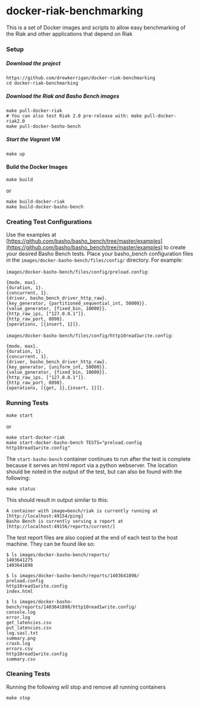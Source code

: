 docker-riak-benchmarking
==================

This is a set of Docker images and scripts to allow easy benchmarking of the Riak and other applications that depend on Riak

### Setup

##### Download the project

```
https://github.com/drewkerrigan/docker-riak-benchmarking
cd docker-riak-benchmarking
```

##### Download the Riak and Basho Bench images

```
make pull-docker-riak
# You can also test Riak 2.0 pre-release with: make pull-docker-riak2.0
make pull-docker-basho-bench
```

##### Start the Vagrant VM

```
make up
```

#### Build the Docker Images

```
make build
```

or

```
make build-docker-riak
make build-docker-basho-bench
```

### Creating Test Configurations

Use the examples at [https://github.com/basho/basho_bench/tree/master/examples](https://github.com/basho/basho_bench/tree/master/examples) to create your desired Basho Bench tests. Place your basho_bench configuration files in the `images/docker-basho-bench/files/config/` directory. For example:

`images/docker-basho-bench/files/config/preload.config`:

```
{mode, max}.
{duration, 1}.
{concurrent, 1}.
{driver, basho_bench_driver_http_raw}.
{key_generator, {partitioned_sequential_int, 50000}}.
{value_generator, {fixed_bin, 10000}}.
{http_raw_ips, ["127.0.0.1"]}.
{http_raw_port, 8098}.
{operations, [{insert, 1}]}.
```

`images/docker-basho-bench/files/config/http10read1write.config`:

```
{mode, max}.
{duration, 1}.
{concurrent, 1}.
{driver, basho_bench_driver_http_raw}.
{key_generator, {uniform_int, 50000}}.
{value_generator, {fixed_bin, 10000}}.
{http_raw_ips, ["127.0.0.1"]}.
{http_raw_port, 8098}.
{operations, [{get, 1},{insert, 1}]}.
```

### Running Tests

```
make start
```

or

```
make start-docker-riak
make start-docker-basho-bench TESTS="preload.config http10read1write.config"
```

The `start-basho-bench` container continues to run after the test is complete because it serves an html report via a python webserver. The location should be noted in the output of the test, but can also be found with the following:

```
make status
```

This should result in output similar to this:

```
A container with image=bench/riak is currently running at [http://localhost:49154/ping]
Basho Bench is currently serving a report at [http://localhost:49156/reports/current/]
```

The test report files are also copied at the end of each test to the host machine. They can be found like so:

```
$ ls images/docker-basho-bench/reports/
1403641275
1403641898

$ ls images/docker-basho-bench/reports/1403641898/
preload.config
http10read1write.config
index.html

$ ls images/docker-basho-bench/reports/1403641898/http10read1write.config/
console.log
error.log
get_latencies.csv
put_latencies.csv
log.sasl.txt
summary.png
crash.log
errors.csv
http10read1write.config	
summary.csv
```

### Cleaning Tests

Running the following will stop and remove all running containers

```
make stop
```
